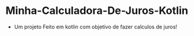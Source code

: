 # Minha-Calculadora-De-Juros-Kotlin

* Um projeto Feito em kotlin com objetivo de fazer calculos de juros!


